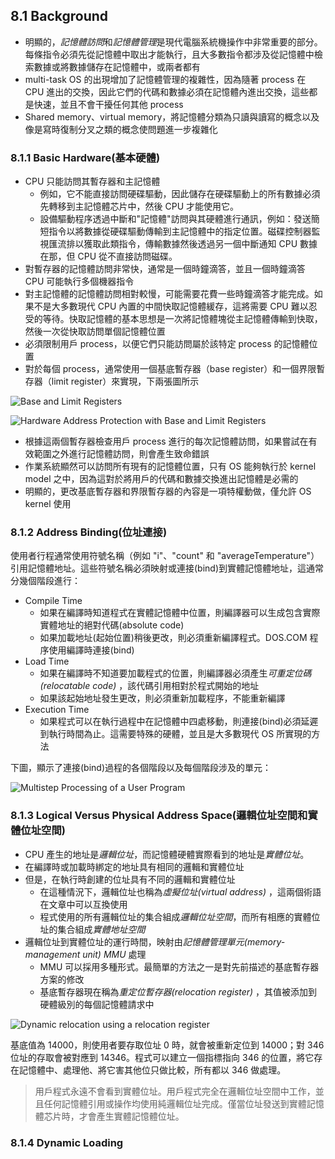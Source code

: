 ## 8.1 Background
- 明顯的，*記憶體訪問*和*記憶體管理*是現代電腦系統機操作中非常重要的部分。每條指令必須先從記憶體中取出才能執行，且大多數指令都涉及從記憶體中檢索數據或將數據儲存在記憶體中，或兩者都有
- multi-task OS 的出現增加了記憶體管理的複雜性，因為隨著 process 在 CPU 進出的交換，因此它們的代碼和數據必須在記憶體內進出交換，這些都是快速，並且不會干擾任何其他 process
- Shared memory、virtual memory，將記憶體分類為只讀與讀寫的概念以及像是寫時復制分叉之類的概念使問題進一步複雜化

### 8.1.1 Basic Hardware(基本硬體)
- CPU 只能訪問其暫存器和主記憶體
  - 例如，它不能直接訪問硬碟驅動，因此儲存在硬碟驅動上的所有數據必須先轉移到主記憶體芯片中，然後 CPU 才能使用它。
  - 設備驅動程序透過中斷和"記憶體"訪問與其硬體進行通訊，例如：發送簡短指令以將數據從硬碟驅動傳輸到主記憶體中的指定位置。磁碟控制器監視匯流排以獲取此類指令，傳輸數據然後透過另一個中斷通知 CPU 數據在那，但 CPU 從不直接訪問磁碟。
- 對暫存器的記憶體訪問非常快，通常是一個時鐘滴答，並且一個時鐘滴答 CPU 可能執行多個機器指令
- 對主記憶體的記憶體訪問相對較慢，可能需要花費一些時鐘滴答才能完成。如果不是大多數現代 CPU 內置的中間快取記憶體緩存，這將需要 CPU 難以忍受的等待。快取記憶體的基本思想是一次將記憶體塊從主記憶體傳輸到快取，然後一次從快取訪問單個記憶體位置
- 必須限制用戶 process，以便它們只能訪問屬於該特定 process 的記憶體位置
- 對於每個 process，通常使用一個基底暫存器（base register）和一個界限暫存器（limit register）來實現，下兩張圖所示

![](https://i.imgur.com/FCbc0ID.png "Base and Limit Registers")

![](https://i.imgur.com/plYPKLh.png "Hardware Address Protection with Base and Limit Registers")

- 根據這兩個暫存器檢查用戶 process 進行的每次記憶體訪問，如果嘗試在有效範圍之外進行記憶體訪問，則會產生致命錯誤
- 作業系統顯然可以訪問所有現有的記憶體位置，只有 OS 能夠執行於 kernel model 之中，因為這對於將用戶的代碼和數據交換進出記憶體是必需的
- 明顯的，更改基底暫存器和界限暫存器的內容是一項特權動做，僅允許 OS kernel 使用

### 8.1.2 Address Binding(位址連接)
使用者行程通常使用符號名稱（例如 "i"、"count" 和 "averageTemperature"）引用記憶體地址。這些符號名稱必須映射或連接(bind)到實體記憶體地址，這通常分幾個階段進行：
- Compile Time 
  - 如果在編譯時知道程式在實體記憶體中位置，則編譯器可以生成包含實際實體地址的絕對代碼(absolute code)
  - 如果加載地址(起始位置)稍後更改，則必須重新編譯程式。DOS.COM 程序使用編譯時連接(bind)
- Load Time
  - 如果在編譯時不知道要加載程式的位置，則編譯器必須產生*可重定位碼(relocatable code)* ，該代碼引用相對於程式開始的地址
  - 如果該起始地址發生更改，則必須重新加載程序，不能重新編譯
- Execution Time 
  - 如果程式可以在執行過程中在記憶體中四處移動，則連接(bind)必須延遲到執行時間為止。這需要特殊的硬體，並且是大多數現代 OS 所實現的方法

下圖，顯示了連接(bind)過程的各個階段以及每個階段涉及的單元：

![](https://i.imgur.com/Fb2tu3h.png "Multistep Processing of a User Program")

### 8.1.3 Logical Versus Physical Address Space(邏輯位址空間和實體位址空間) 
- CPU 產生的地址是*邏輯位址*，而記憶體硬體實際看到的地址是*實體位址*。
- 在編譯時或加載時綁定的地址具有相同的邏輯和實體位址
- 但是，在執行時創建的位址具有不同的邏輯和實體位址
  - 在這種情況下，邏輯位址也稱為*虛擬位址(virtual address)* ，這兩個術語在文章中可以互換使用
  - 程式使用的所有邏輯位址的集合組成*邏輯位址空間*，而所有相應的實體位址的集合組成*實體地址空間*
- 邏輯位址到實體位址的運行時間，映射由*記憶體管理單元(memory-management unit) MMU* 處理
  - MMU 可以採用多種形式。最簡單的方法之一是對先前描述的基底暫存器方案的修改
  - 基底暫存器現在稱為*重定位暫存器(relocation register)* ，其值被添加到硬體級別的每個記憶體請求中

![](https://i.imgur.com/ibvEVcd.png "Dynamic relocation using a relocation register")

基底值為 14000，則使用者要存取位址 0 時，就會被重新定位到 14000；對 346 位址的存取會被對應到 14346。程式可以建立一個指標指向 346 的位置，將它存在記憶體中、處理他、將它害其他位只做比較，所有都以 346 做處理。

>用戶程式永遠不會看到實體位址。用戶程式完全在邏輯位址空間中工作，並且任何記憶體引用或操作均使用純邏輯位址完成。僅當位址發送到實體記憶體芯片時，才會產生實體記憶體位址。

### 8.1.4 Dynamic Loading

